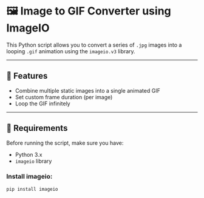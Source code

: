 # 🖼️ Image to GIF Converter using ImageIO

This Python script allows you to convert a series of `.jpg` images into a looping `.gif` animation using the `imageio.v3` library.

---

## 🚀 Features
- Combine multiple static images into a single animated GIF
- Set custom frame duration (per image)
- Loop the GIF infinitely

---

## 🧰 Requirements

Before running the script, make sure you have:

- Python 3.x
- `imageio` library

### Install imageio:
```bash
pip install imageio




